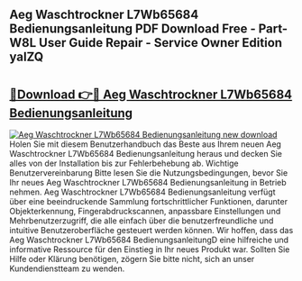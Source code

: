 ## Aeg Waschtrockner L7Wb65684 Bedienungsanleitung PDF Download Free - Part-W8L User Guide Repair - Service Owner Edition yaIZQ

# <h2><a href="http://df0u6m.blite.top/?on=Aeg+Waschtrockner+L7Wb65684+Bedienungsanleitung">🔗Download 👉🔴 Aeg Waschtrockner L7Wb65684 Bedienungsanleitung</a></h2>

[![Aeg Waschtrockner L7Wb65684 Bedienungsanleitung new download](https://i.imgur.com/lujVjoI.png)](http://df0u6m.blite.top/?on=Aeg+Waschtrockner+L7Wb65684+Bedienungsanleitung)
Holen Sie mit diesem Benutzerhandbuch das Beste aus Ihrem neuen Aeg Waschtrockner L7Wb65684 Bedienungsanleitung heraus und decken Sie alles von der Installation bis zur Fehlerbehebung ab. Wichtige Benutzervereinbarung Bitte lesen Sie die Nutzungsbedingungen, bevor Sie Ihr neues Aeg Waschtrockner L7Wb65684 Bedienungsanleitung in Betrieb nehmen. Aeg Waschtrockner L7Wb65684 Bedienungsanleitung verfügt über eine beeindruckende Sammlung fortschrittlicher Funktionen, darunter Objekterkennung, Fingerabdruckscannen, anpassbare Einstellungen und Mehrbenutzerzugriff, die alle einfach über die benutzerfreundliche und intuitive Benutzeroberfläche gesteuert werden können. Wir hoffen, dass das Aeg Waschtrockner L7Wb65684 BedienungsanleitungD eine hilfreiche und informative Ressource für den Einstieg in Ihr neues Produkt war. Sollten Sie Hilfe oder Klärung benötigen, zögern Sie bitte nicht, sich an unser Kundendienstteam zu wenden.

